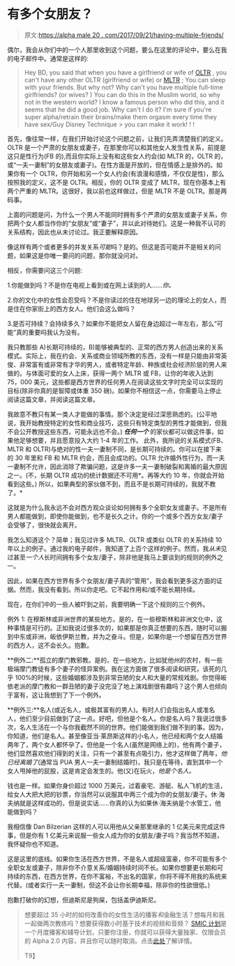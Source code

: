 # 有多个女朋友？

> 原文:[https://alpha male 20 . com/2017/09/21/having-multiple-friends/](https://alphamale20.com/2017/09/21/having-multiple-girlfriends/)

偶尔，我会从你们中的一个人那里收到这个问题，要么在这里的评论中，要么在我的电子邮件中。通常是这样的:

> Hey BD, you said that when you have a girlfriend or wife of [OLTR](https://blackdragonblog.com/glossary/#OLTR) , you can't have any other OLTR (girlfriend or wife) or [MLTR](https://blackdragonblog.com/glossary/#MLTR) ; You can sleep with your friends. But why not? Why can't you have multiple full-time girlfriends? (or wives? ) You can do this in the Muslim world, so why not in the western world? I know a famous person who did this, and it seems that he did a good job. Why can't I do it? I'm sure if you're super alpha/retrain their brains/make them orgasm every time they have sex/Guy Disney Technique > you can make it work! ! !

首先，像往常一样，在我们开始讨论这个问题之前，让我们先弄清楚我们的定义。OLTR 是一个严肃的女朋友或妻子，在那里你可以和其他女人发生性关系，前提是这只是性行为(FB 的),而且你实际上没有和这些女人约会(如 MLTR 的，OLTR 的，或“一夫一妻制”的女朋友或妻子)。在性方面是开放的，但在情感上是排外的。如果你有一个 OLTR，你开始和另一个女人约会(有浪漫和感情，不仅仅是性)，那么按照我的定义，这不是 OLTR。相反，你的 OLTR 变成了 MLTR，现在你基本上有两个严重的 MLTR。这很好，我以前也这样做过，但是 MLTR 不是 OLTR。那是两码事。

上面的问题是问，为什么一个男人不能同时拥有多个严肃的女朋友或妻子关系，你把两个女人都当作你的“女朋友”或“妻子”，并以此对待她们。这是一种我不认可的关系结构，因此也从未讨论过。我正要解释原因。

像这样有两个或者更多的并发关系*可能*吗？是的。但这是否可能并不是相关的问题，如果这是你唯一要问的问题，那你就没问对。

相反，你需要问这三个问题:

1.你能做到吗？不是你在电视上看到或在网上读到的人……*你。*

2.你的文化中的女性会忍受吗？不是你读过的住在地球另一边的理论上的女人，而是住在你家街上的西方女人。他们会这么做吗？

3.是否可持续？会持续多久？如果你不能把女人留在身边超过一年左右，那么“可能”真的重要吗我认为没有。

我只教那些 A)长期可持续的，B)能够被典型的、正常的西方男人创造出来的关系模式。实际上，我在约会、关系或商业领域所教的东西，没有一样是只能由非常英俊、非常富有或非常有才华的男人，或者特定年龄、种族或社会经济阶层的男人来做的。与体面可爱的女人上床，获得一两个 MLTR 或 FB，让你的年收入达到 75，000 美元，这些都是西方世界的任何男人在阅读这些文字时完全可以实现的目标(除非你真的是智障或体重 350 磅)。如果你不相信这一点，你需要马上停止阅读这篇文章，并阅读这篇文章。

我故意不教只有某一类人才能做的事情。那个决定是经过深思熟虑的。(公平地说，我开始教授特定的女性和商业技巧，这些只有特定类型的男性才能做到，但我不会公开教授这些东西，可能永远也不会。) ***任何一个*** 的家伙都可以做这件事，如果他足够想要，并且愿意投入大约 1-4 年的工作。 此外，我所说的关系模式(FB、MLTR 和 OLTR)与绝对的性一夫一妻制不同，是长期可持续的。你可以在接下来的 30 年里和 FB 和 MLTR 约会，而且会成功的。OLTR 允许婚外性行为，而一夫一妻制不允许，因此消除了欺骗问题，这是许多一夫一妻制破裂和离婚的最大原因之一。(不，长期 OLTR 成功的统计数据还不可用*。再等大约 10 年，你就会开始看到这些。) 所以，如果典型的家伙做不到，而且不是长期可持续的，我就不教了。*

这就是为什么我永远不会对西方观众谈论如何拥有多个全职女友或妻子。不是所有男人都能做到，即使你能做到，也不是长久之计。你的一个或多个西方女友/妻子会受够了，很快就会离开。

我怎么知道这个？简单；我见过许多 MLTR、OLTR 或类似 OLTR 的关系持续 10 年以上的例子。通过我的电子邮件，我知道了上百个这样的例子。然而，我*从未*见过甚至*一个人*长时间拥有多个女友/妻子，除非他是我马上要谈到的规则的例外之一。

因此，如果在西方世界有多个女朋友/妻子真的“管用”，我会看到更多这方面的证据。然而，我没有看到。所以你走吧。它不起作用和/或不能长期持续。

现在，在你们中的一些人被吓到之前，我要明确一下这个规则的三个例外。

例外 1: 在穆斯林或非洲世界的某些地方。是的，在一些穆斯林和非洲文化中，这种事情是可行的。正如我说过很多次的，如果那是你真正想要的东西，随时可以搬到中东或非洲，皈依伊斯兰教，并为之奋斗。但是，如果你是一个想留在西方世界的西方人，这不会长久。抱歉。

**例外二:**孤立的摩门教邪教。是的，在一些地方，比如犹他州的农村，有一些极端摩门教徒有多个妻子的怪异案例。我在这方面做了很多阅读和研究，该死的几乎 100%的时候，这些婚姻都涉及到非常丑陋的女人和大量的常规戏剧。你觉得皈依老派的摩门教和一群丑陋的妻子没完没了地上演戏剧很有趣吗？这个男人也倾向于富有，这让我想到了下一个例外。

**例外三:**名人(或近名人，或极其富有的男人)。有时人们会指出名人或准名人，他们至少目前做到了这一点。好吧，但他是个名人。你是名人吗？我说过很多次，名人生活在一个与你我截然不同的世界。他们能做到我们做不到的事。因为，你知道，他们是名人。甚至像亚当·莱昂斯这样的小名人，他已经和两个女人结婚两年了，两个女人都怀孕了。但他是一个名人(虽然是网络上的)，他有两个妻子，他们显然喜欢他们得到的关注，只有一个甚至有点吸引力，他才这样做了两年，*他已经离婚了*(通常当 PUA 男人一夫一妻制结婚时)，我只是在等待，直到其中一个女人甩掉他的屁股，这是肯定会发生的。他(又)在玩火，*他是个名人。*

钱也是一样。如果你身价超过 1000 万美元，过着豪宅、游艇、私人飞机的生活，给女人大把大把的钞票，你当然可以说服其中两三个成为你的女朋友/妻子。休·海夫纳就是这样成功的，但是说实话……你真的认为如果休·海夫纳是个水管工，他能做到吗？

我相信像 Dan Bilzerian 这样的人可以用他从父亲那里继承的 1 亿美元来完成这件事，但是你有 1 亿美元来说服一些女人成为你的女朋友/妻子吗？我当然不知道，我怀疑你也不知道。

这是这里的底线。如果你生活在西方世界，不是名人或超级富豪，你不可能有多个全职女友或妻子，除非你不介意关系/婚姻持续时间不长。如果你想要更长期和可持续的东西，在西方世界，在你不富裕，不出名的国家，你将不得不用我的系统来代替。(或者实行一夫一妻制，但这不会让你长期幸福，除非你的性欲很低。)

抱歉打破你的幻想，但迪斯尼是狗屎，包括盖伊迪斯尼。

> 想要超过 35 小时的如何改善你的女性生活的播客*和*金融生活？想每月和我一起做两次教练吗？想要获得数小时基于技术的视频和音频？ [SMIC 计划](https://alphamale20.kartra.com/page/vIL17)是一个月度播客和辅导计划，只要你注册，你就可以获得大量独家、仅限会员的 Alpha 2.0 内容，并且你可以随时取消。点击[此处](https://alphamale20.kartra.com/page/vIL17)了解详情。
> 
> T9】